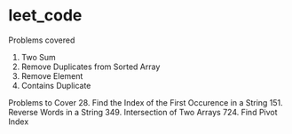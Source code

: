 # leet_code

Problems covered

1. Two Sum
26. Remove Duplicates from Sorted Array
27. Remove Element
217. Contains Duplicate

Problems to Cover
28. Find the Index of the First Occurence in a String
151. Reverse Words in a String
349. Intersection of Two Arrays
724. Find Pivot Index

